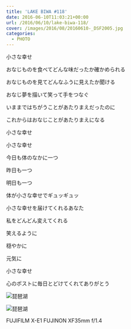 ```yaml
---
title: 'LAKE BIWA #118'
date: 2016-06-10T11:03:21+00:00
url: /2016/06/10/lake-biwa-118/
cover: /images/2016/08/20160610-_DSF2005.jpg
categories:
  - PHOTO
---
```

<!--more-->

小さな幸せ

おなじものを食べてどんな味だったか確かめられる

おなじものを見てどんなふうに見えたか聞ける

おなじ夢を描いて笑って手をつなぐ

いままではちがうことがあたりまえだったのに

これからはおなじことがあたりまえになる

小さな幸せ

小さな幸せ

今日も体のなかに一つ

昨日も一つ

明日も一つ

体が小さな幸せでギュッギュッ

小さな幸せを届けてくれるあなた

私をどんどん変えてくれる

笑えるように

穏やかに

元気に

小さな幸せ

心のポストに毎日とどけてくれてありがとう

![琵琶湖](/images/2016/08/20160610-_DSF2033.jpg "琵琶湖")

![琵琶湖](/images/2016/08/20160610-_DSF2069.jpg "琵琶湖")

FUJIFILM X-E1 FUJINON XF35mm f/1.4
